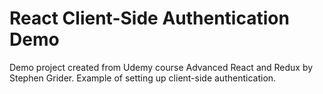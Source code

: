 # React Client-Side Authentication Demo

Demo project created from Udemy course Advanced React and Redux by Stephen Grider.  Example of setting up client-side authentication.
